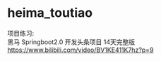 # heima_toutiao

项目练习:   
黑马 Springboot2.0 开发头条项目 14天完整版 https://www.bilibili.com/video/BV1KE411K7hz?p=9



